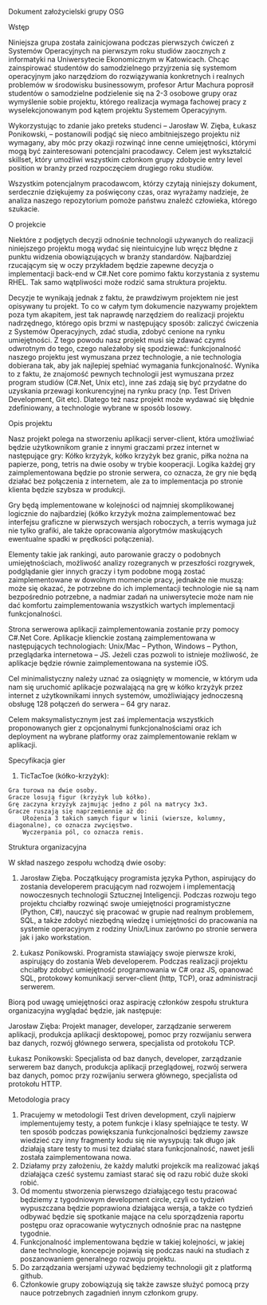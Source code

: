 Dokument założycielski grupy OSG

Wstęp

Niniejsza grupa została zainicjowana podczas pierwszych ćwiczeń z Systemów Operacyjnych na pierwszym roku studiów zaocznych z informatyki na Uniwersytecie Ekonomicznym w Katowicach. Chcąc zainspirować studentów do samodzielnego przyjrzenia się systemom operacyjnym jako narzędziom do rozwiązywania konkretnych i realnych problemów w środowisku businessowym, profesor Artur Machura poprosił studentów o samodzielne podzielenie się na 2-3 osobowe grupy oraz wymyślenie sobie projektu, którego realizacja wymaga fachowej pracy z wyselekcjonowanym pod kątem projektu Systemem Operacyjnym.

Wykorzystując to zdanie jako preteks studenci – Jarosław W. Zięba, Łukasz Ponikowski, – postanowili podjąć się nieco ambitniejszego projektu niż wymagany, aby móc przy okazji rozwinąć inne cenne umiejętności, którymi mogą być zainteresowani potencjalni pracodawcy. Celem jest wykształcić skillset, który umożliwi wszystkim członkom grupy zdobycie entry level position w branży przed rozpoczęciem drugiego roku studiów.

Wszystkim potencjalnym pracodawcom, którzy czytają niniejszy dokument, serdecznie dziękujemy za poświęcony czas, oraz wyrażamy nadzieje, że analiza naszego repozytorium pomoże państwu znaleźć człowieka, którego szukacie.


O projekcie

Niektóre z podjętych decyzji odnośnie technologii używanych do realizacji niniejszego projektu mogą wydać się nieintuicyjne lub wręcz błędne z punktu widzenia obowiązujących w branży standardów. Najbardziej rzucającym się w oczy przykładem będzie zapewne decyzja o implementacji back-end w C#.Net core pomimo faktu korzystania z systemu RHEL. Tak samo wątpliwości może rodzić sama struktura projektu.

Decyzje te wynikają jednak z faktu, że prawdziwym projektem nie jest opisywany tu projekt. To co w całym tym dokumencie nazywamy projektem poza tym akapitem, jest tak naprawdę narzędziem do realizacji projektu nadrzędnego, którego opis brzmi w następujący sposób: zaliczyć ćwiczenia z Systemów Operacyjnych, zdać studia, zdobyć cenione na rynku umiejętności. Z tego powodu nasz projekt musi się zdawać czymś odwrotnym do tego, czego należałoby się spodziewać: funkcjonalność naszego projektu jest wymuszana przez technologie, a nie technologia dobierana tak, aby jak najlepiej spełniać wymagania funkcjonalność. Wynika to z faktu, że znajomość pewnych technologii jest wymuszana przez program studiów (C#.Net, Unix etc), inne zaś zdają się być przydatne do uzyskania przewagi konkurencyjnej na rynku pracy (np. Test Driven Development, Git etc). Dlatego też nasz projekt może wydawać się błędnie zdefiniowany, a technologie wybrane w sposób losowy. 


Opis projektu

Nasz projekt polega na stworzeniu aplikacji server-client, która umożliwiać będzie użytkownikom granie z innymi graczami przez internet w następujące gry: Kółko krzyżyk, kółko krzyżyk bez granic, piłka nożna na papierze, pong, tetris na dwie osoby w trybie kooperacji. Logika każdej gry zaimplementowana będzie po stronie serwera, co oznacza, że gry nie będą działać bez połączenia z internetem, ale za to implementacja po stronie klienta będzie szybsza w produkcji. 

Gry będą implementowane w kolejności od najmniej skomplikowanej logicznie do najbardziej (kółko krzyżyk można zaimplementować bez interfejsu graficzne w pierwszych wersjach roboczych, a terris wymaga już nie tylko grafiki, ale także opracowania algorytmów maskujących ewentualne spadki w prędkości połączenia). 

Elementy takie jak rankingi, auto parowanie graczy o podobnych umiejętnościach, możliwość analizy rozegranych w przeszłości rozgrywek, podglądanie gier innych graczy i tym podobne mogą zostać zaimplementowane w dowolnym momencie pracy, jednakże nie muszą: może się okazać, że potrzebne do ich implementacji technologie nie są nam bezpośrednio potrzebne, a nadmiar zadań  na uniwersytecie może nam nie dać komfortu zaimplementowania wszystkich wartych implementacji funkcjonalności.

Strona serwerowa aplikacji zaimplementowania zostanie przy pomocy C#.Net Core. Aplikacje klienckie zostaną zaimplementowana w następujących technologiach: Unix/Mac – Python, Windows – Python, przeglądarka internetowa – JS. Jeżeli czas pozwoli to istnieje możliwość, że aplikacje będzie równie zaimplementowana na systemie iOS.

Cel minimalistyczny należy uznać za osiągnięty w momencie, w którym uda nam się uruchomić aplikacje pozwalającą na grę w kółko krzyżyk przez internet z użytkownikami innych systemów, umożliwiający jednoczesną obsługę 128 połączeń do serwera – 64 gry naraz.  

Celem maksymalistycznym jest zaś implementacja wszystkich proponowanych gier z opcjonalnymi funkcjonalnościami oraz ich deployment na wybrane platformy oraz zaimplementowanie reklam w aplikacji.

Specyfikacja gier
  1. TicTacToe (kółko-krzyżyk):
  
  	Gra turowa na dwie osoby. 
  	Gracze losują figur (krzyżyk lub kółko).
	Grę zaczyna krzyżyk zajmując jedno z pól na matrycy 3x3.
  	Gracze ruszają się naprzemiennie aż do:
	  	Ułożenia 3 takich samych figur w linii (wiersze, kolumny, diagonalne), co oznacza zwycięstwo.
		Wyczerpania pól, co oznacza remis. 


Struktura organizacyjna

W skład naszego zespołu wchodzą dwie osoby:

1. Jarosław Zięba. Początkujący programista języka Python, aspirujący do zostania developerem pracującym nad rozwojem i implementacją nowoczesnych technologii Sztucznej Inteligencji. Podczas rozwoju tego projektu chciałby rozwinąć swoje umiejętności programistyczne (Python, C#), nauczyć się pracować w grupie nad realnym problemem, SQL, a także zdobyć niezbędną wiedzę i umiejętności do pracowania na systemie operacyjnym z rodziny Unix/Linux zarówno po stronie serwera jak i jako workstation.

2. Łukasz Ponikowski. Programista stawiający swoje pierwsze kroki, aspirujący do zostania Web developerem. Podczas realizacji projektu chciałby zdobyć umiejętność programowania w C# oraz JS, opanować SQL, protokowy komunikacji server-client (http, TCP), oraz administracji serwerem.

Biorą pod uwagę umiejętności oraz aspirację członków zespołu struktura organizacyjna wyglądać będzie, jak następuje:

Jarosław Zięba: Projekt manager, developer, zarządzanie serwerem aplikacji, produkcja aplikacji desktopowej, pomoc przy rozwijaniu serwera baz danych, rozwój głównego serwera, specjalista od protokołu TCP.

Łukasz Ponikowski: Specjalista od baz danych, developer, zarządzanie serwerem baz danych, produkcja aplikacji przeglądowej, rozwój serwera baz danych, pomoc przy rozwijaniu serwera głównego, specjalista od protokołu HTTP.


Metodologia pracy

1. Pracujemy w metodologii Test driven development, czyli najpierw implementujemy testy, a potem funkcje i klasy spełniające te testy. W ten sposób podczas powiększania funkcjonalności będziemy zawsze wiedzieć czy inny fragmenty kodu się nie wysypują: tak długo jak działają stare testy to musi tez działać stara funkcjonalność, nawet jeśli została zaimplementowana nowa. 
2. Działamy przy założeniu, że każdy malutki projekcik ma realizować jakąś działająca cześć systemu zamiast starać się od razu robić duże skoki robić. 
3. Od momentu stworzenia pierwszego działającego testu pracować będziemy z tygodniowym development circle, czyli co tydzień wypuszczana będzie poprawiona działająca wersja, a także co tydzień odbywać będzie się spotkanie mające na celu sporządzenia raportu postępu oraz opracowanie wytycznych odnośnie prac na następne tygodnie.
4. Funkcjonalność implementowana będzie w takiej kolejności, w jakiej dane technologie, koncepcje pojawią się podczas nauki na studiach z poszanowaniem generalnego rozwoju projektu.
5. Do zarządzania wersjami używać będziemy technologii git z platformą github.
6. Członkowie grupy zobowiązują się także zawsze służyć pomocą przy nauce potrzebnych zagadnień innym członkom grupy.

